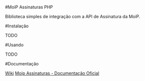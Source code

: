 #MoiP Assinaturas PHP

Biblioteca simples de integração com a API de Assinatura da MoiP.

#Instalação

TODO

#Usando

TODO

#Documentação

[Wiki](https://github.com/andersao/moip-assinaturas-php/wiki)
[Moip Assinaturas - Documentação Oficial](http://moiplabs.github.io/assinaturas-docs/index.html)